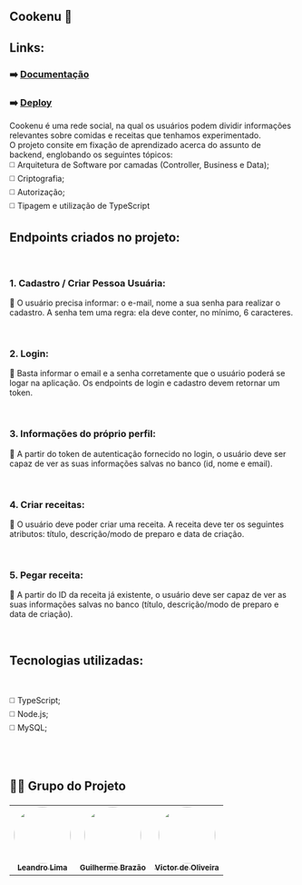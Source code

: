 ## Cookenu 🍲

## Links:
### ➡️ [Documentação](https://documenter.getpostman.com/view/22376287/2s93CNMssC)
### ➡️ [Deploy](https://lamarr-cookenu1.onrender.com)

Cookenu é uma rede social, na qual os usuários podem dividir informações relevantes sobre comidas e receitas que tenhamos experimentado.  <br/>
O projeto consite em fixação de aprendizado acerca do assunto de backend, englobando os seguintes tópicos: <br/>
◻️ Arquitetura de Software por camadas (Controller, Business e Data); <br/>
◻️ Criptografia;  <br/>
◻️ Autorização;  <br/>
◻️ Tipagem e utilização de TypeScript <br/>

## Endpoints criados no projeto: 
<br/>

### 1. Cadastro / Criar Pessoa Usuária:

  🚩 O usuário precisa informar: o e-mail, nome a sua senha para realizar o cadastro. A senha tem uma regra: ela deve conter, no mínimo, 6 caracteres.  
 
 <br/>

### 2. Login: 

  🚩 Basta informar o email e a senha corretamente que o usuário poderá se logar na aplicação. Os endpoints de login e cadastro devem retornar um token.
  
   <br/>

### 3. Informações do próprio perfil:

  🚩 A partir do token de autenticação fornecido no login, o usuário deve ser capaz de ver as suas informações salvas no banco (id, nome e email).
  
   <br/>

### 4. Criar receitas:

  🚩 O usuário deve poder criar uma receita. A receita deve ter os seguintes atributos: título, descrição/modo de preparo e data de criação.
  
   <br/>

  
### 5. Pegar receita: 

  🚩 A partir do ID da receita já existente, o usuário deve ser capaz de ver as suas informações salvas no banco (título, descrição/modo de preparo e data de criação).  
  
 <br/>

## Tecnologias utilizadas:
<br/>

◻️ TypeScript; <br/>
◻️ Node.js;<br/>
◻️ MySQL;<br/>

<h2>
    <br>
    <p style="font-weight: bold;">👨‍💻 Grupo do Projeto</p>
</h2>

<table>
  <tr>
       <td align="center"><a href="https://github.com/leeoliima"><img style="border-radius: 50%;" src="https://avatars.githubusercontent.com/u/96210622?v=4" width="100px;" alt=""/><br /><sub><b>Leandro Lima</b></sub></a><br /></td> 
    <td align="center"><a href="https://github.com/brazaoo"><img style="border-radius: 50%;" src="https://avatars.githubusercontent.com/u/102330950?v=4" width="100px;" alt=""/><br /><sub><b>Guilherme Brazão</b></sub></a><br /></td>
     <td align="center"><a href="https://github.com/vmotta95"><img style="border-radius: 50%;" src="https://avatars.githubusercontent.com/u/102388553?v=4" width="100px;" alt=""/><br /><sub><b>Victor de Oliveira</b></sub></a><br /></td> 
   
  </tr>
</table>


